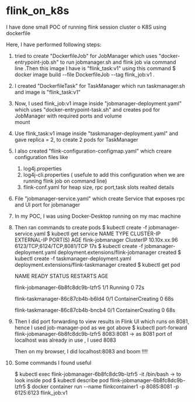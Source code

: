 # flink_on_k8s
I have done small POC of running flink session cluster o K8S using dockerfile

Here, I have performed following steps:

  1. tried to create "DockerfileJob" for JobManager  which uses "docker-entrypoint-job.sh" to run jobmanager.sh and flink job via command  
      line .Then this image I have is "flink_task:v1" using this command 
      $ docker image build --file DockerfileJob --tag flink_job:v1 .

  2. I created "DockerfileTask" for TaskManager which run taskmanager.sh and image is "flink_task:v1"

  3. Now, I used flink_job:v1 image inside "jobmanager-deployment.yaml" which uses "docker-entrypoint-task.sh" and creates pod for 
     JobManager with required ports and volume    
      mount

  4. Use flink_task:v1 image inside "taskmanager-deployment.yaml" and gave replica = 2, to create 2 pods for TaskManager
  
  5. I also created "flink-configuration-configmap.yaml" which creare configuration files like 
        1. log4j.properties
        2. log4j-cli.properties ( usefule to add this configuration when we are running flink job on command line)
        3. flink-conf.yaml for heap size, rpc port,task slots realted details
        
  6. File "jobmanager-service.yaml" which create Service that exposes rpc and UI port for jobmanager  
  
  7. In my POC, I was using Docker-Desktop running on my mac machine
  
  8. Then ran commands to create pods 
      $  kubectl create -f jobmanager-service.yaml
      $ kubectl get service
        NAME               TYPE        CLUSTER-IP     EXTERNAL-IP   PORT(S)                      AGE
        flink-jobmanager   ClusterIP   10.10x.xx.96   <none>        6123/TCP,6124/TCP,8081/TCP   17s
      $  kubectl create -f jobmanager-deployment.yaml
        deployment.extensions/flink-jobmanager created
      $ kubectl create -f taskmanager-deployment.yaml
        deployment.extensions/flink-taskmanager created
      $ kubectl get pod

        NAME                                READY   STATUS              RESTARTS   AGE

        flink-jobmanager-6b8fc8dc9b-lzfr5   1/1     Running             0          72s

        flink-taskmanager-86c87cb4b-b6ld4   0/1     ContainerCreating   0          68s

        flink-taskmanager-86c87cb4b-bncb4   0/1     ContainerCreating   0          68s
        
  9. Then I did port forwarding to view results in Flink UI which runs on 8081, hence I used job-manager-pod as we got above
      $ kubectl port-forward flink-jobmanager-6b8fc8dc9b-lzfr5 8083:8081 -> as 8081 port of localhost was already in use , I used 8083
      
      Then on my browser, I did localhost:8083 and boom !!!!
      
      
 10. Some commands I found useful
 
     $ kubectl exec flink-jobmanager-6b8fc8dc9b-lzfr5 -it /bin/bash -> to look inside pod
     $  kubectl describe pod flink-jobmanager-6b8fc8dc9b-lzfr5
     $ docker container run --name flinkcontainer1  -p 8085:8081 -p 6125:6123 flink_job:v1 






